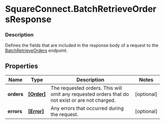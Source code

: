 # SquareConnect.BatchRetrieveOrdersResponse

### Description

Defines the fields that are included in the response body of a request to the [BatchRetrieveOrders](#endpoint-batchretrieveorders) endpoint.

## Properties
Name | Type | Description | Notes
------------ | ------------- | ------------- | -------------
**orders** | [**[Order]**](Order.md) | The requested orders. This will omit any requested orders that do not exist or are not charged. | [optional] 
**errors** | [**[Error]**](Error.md) | Any errors that occurred during the request. | [optional] 


